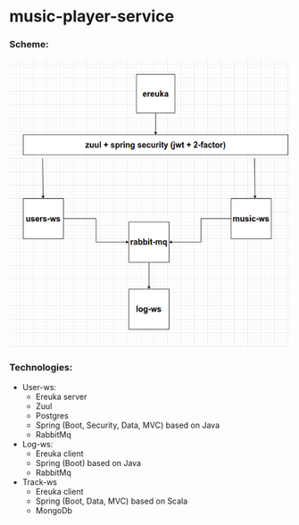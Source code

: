 # music-player-service

### Scheme:

![image](https://github.com/haxul/music-player-service/blob/master/draw.png)

### Technologies:

* User-ws:
    * Ereuka server
    * Zuul
    * Postgres
    * Spring (Boot, Security, Data, MVC) based on Java
    * RabbitMq
* Log-ws:
    * Ereuka client
    * Spring (Boot) based on Java
    * RabbitMq
* Track-ws
    * Ereuka client
    * Spring (Boot, Data, MVC) based on Scala
    * MongoDb